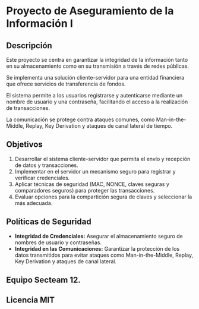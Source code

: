 # Proyecto de Aseguramiento de la Información I 

## Descripción
Este proyecto se centra en garantizar la integridad de la información tanto en su almacenamiento como en su transmisión a través de redes públicas. 

Se implementa una solución cliente-servidor para una entidad financiera que ofrece servicios de transferencia de fondos. 

El sistema permite a los usuarios registrarse y autenticarse mediante un nombre de usuario y una contraseña, facilitando el acceso a la realización de transacciones.

La comunicación se protege contra ataques comunes, como Man-in-the-Middle, Replay, Key Derivation y ataques de canal lateral de tiempo. 

## Objetivos
1. Desarrollar el sistema cliente-servidor que permita el envío y recepción de datos y transacciones.
2. Implementar en el servidor un mecanismo seguro para registrar y verificar credenciales.
3. Aplicar técnicas de seguridad (MAC, NONCE, claves seguras y comparadores seguros) para proteger las transacciones.
4. Evaluar opciones para la compartición segura de claves y seleccionar la más adecuada.


## Políticas de Seguridad
- **Integridad de Credenciales:**
Asegurar el almacenamiento seguro de nombres de usuario y contraseñas.
- **Integridad en las Comunicaciones:**
Garantizar la protección de los datos transmitidos para evitar ataques como Man-in-the-Middle, Replay, Key Derivation y ataques de canal lateral.




## Equipo Secteam 12.




## Licencia MIT


